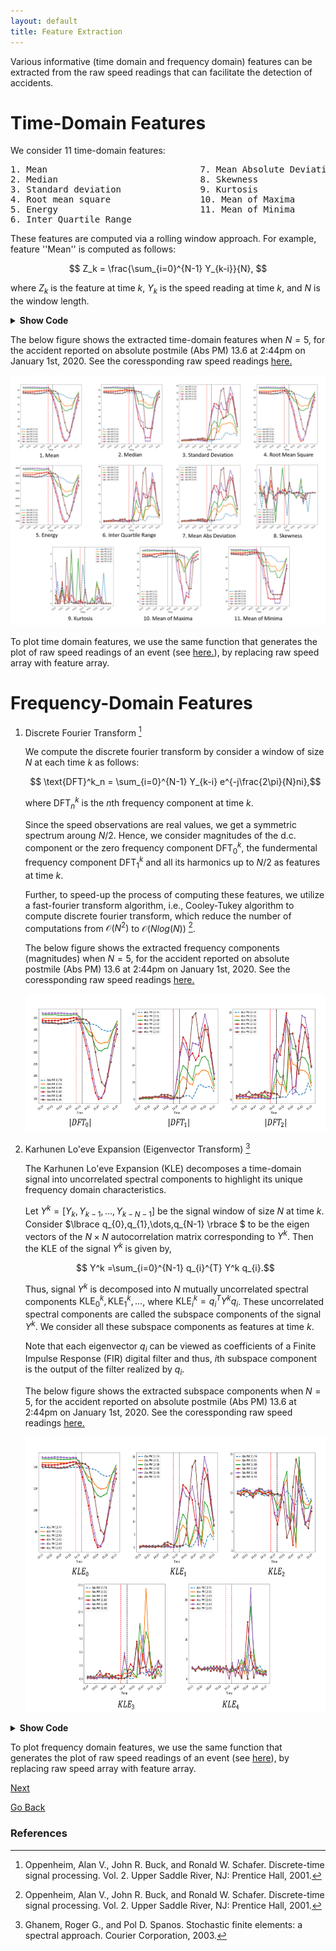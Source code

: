 ```yaml
---
layout: default
title: Feature Extraction
---
```


Various informative (time domain and frequency domain) features can be extracted from the raw speed readings that can facilitate the detection of accidents. 

# Time-Domain Features

We consider 11 time-domain features:
<pre>
1. Mean                             7. Mean Absolute Deviation
2. Median                           8. Skewness
3. Standard deviation               9. Kurtosis
4. Root mean square                 10. Mean of Maxima
5. Energy                           11. Mean of Minima
6. Inter Quartile Range
</pre>


These features are computed via a rolling window approach. For example, feature ''Mean'' is computed as follows:

$$ Z_k = \frac{\sum_{i=0}^{N-1} Y_{k-i}}{N}, $$

where $Z_k$ is the feature at time $k$, $Y_k$ is the speed reading at time $k$, and $N$ is the window length. 

<details> <summary> <b> Show Code </b> </summary>

```python
def time_roll_feat(x,feat,window):
    """
    Compute rolling window time domain features
    Args:
        x: raw speed array 
        feat: feature number
        window: window length N
    Return: 
        Feat: feature array
    """ 
    Feat = []
    
    for i in range(window-1,len(x)):
        b = np.array(x[i-window+1:i+1])
        
        if feat==1:     #mean         
            Feat.append(np.mean(b))
        
        if feat==2:     #median           
            Feat.append(np.median(b))
       
        if feat==3:      #std
            Feat.append(np.std(b))
            
        if feat==4:      #rms
            Feat.append(np.sqrt(np.mean(np.power(b,2))))
            
        if feat==5:      #energy
            Feat.append(np.mean(np.power(b,2)))
            
        if feat==6:      #IQR    
            Feat.append(np.percentile(b,75)-np.percentile(b,25))

        if feat==7:      #mean absolute deviation
            Feat.append(np.mean(np.abs(b - np.mean(b))))
            
        if feat==8:      #skewness
            b = pd.Series(b)
            d = np.divide((b[2]-b.mean()),b.std())
            d = np.power(d,3)
            Feat.append(d)

        if feat==9:      #kurtorsis
            b = pd.Series(b)
            d = np.divide((b[2]-b.mean()),b.std())
            d = np.power(d,4)
            Feat.append(d)
        
        if feat==10:     #mean of maxima
            a=(argrelextrema(b, np.greater_equal))
            d = (b[a])
            Feat.append(np.median(d))
   
        if feat== 11:    #mean of minima
            a=(argrelextrema(b, np.less_equal))
            d = (b[a])
            Feat.append(np.median(d))
    return Feat
    
```
</details>
 
The below figure shows the extracted time-domain features when $N=5$, for the accident reported on absolute postmile (Abs PM) 13.6 at 2:44pm on January 1st, 2020. See the coressponding raw speed readings [here.](./data_collect.html)

![feat](../images/time_feat1.png)
 
To plot time domain features, we use the same function that generates the plot of raw speed readings of an event (see [here.](./data_collect.html)), by replacing raw speed array with feature array.  

# Frequency-Domain Features

1. Discrete Fourier Transform [^1]
 
   We compute the discrete fourier transform by consider a window of size $N$ at each time $k$ as follows:
   
   $$ \text{DFT}^k_n = \sum_{i=0}^{N-1} Y_{k-i} e^{-j\frac{2\pi}{N}ni},$$
   
   where $\text{DFT}_n^k$ is the $n$th frequency component at time $k$.

   Since the speed observations are real values, we get a symmetric spectrum aroung $N/2$. Hence, we consider magnitudes of the d.c. component or the zero frequency component $\text{DFT}_0^k$, the fundermental frequency component $\text{DFT}_1^k$ and all its harmonics up to $N/2$ as features at time $k$. 

   Further, to speed-up the process of computing these features, we utilize a fast-fourier transform algorithm, i.e., Cooley-Tukey algorithm to compute discrete fourier transform, which reduce the number of computations from $\mathcal{O}(N^2)$ to $\mathcal{O}(Nlog(N))$ [^1]. 
   
   The below figure shows the extracted frequency components (magnitudes) when $N=5$, for the accident reported on absolute postmile (Abs PM) 13.6 at 2:44pm on January 1st, 2020. See the coressponding raw speed readings [here.](./data_collect.html)

   <p align="center">
       <img src="../images/dft1.png" height="220" width="600">
   </p>

2. Karhunen Lo\'eve Expansion (Eigenvector Transform) [^2]

   The Karhunen Lo\'eve Expansion (KLE) decomposes a time-domain signal into uncorrelated spectral components to highlight its unique frequency domain characteristics.

   Let $Y^k =[Y_{k},Y_{k-1},\dots,Y_{k-N-1}]$ be the signal window of size $N$ at time $k$. Consider $\lbrace q_{0},q_{1},\dots,q_{N-1} \rbrace $ to be the eigen vectors of the $N \times N$ autocorrelation matrix corresponding to $Y^k$. Then the KLE of the signal $Y^k$ is given by,

   $$ Y^k =\sum_{i=0}^{N-1} q_{i}^{T} Y^k q_{i}.$$

   Thus, signal $Y^k$ is decomposed into $N$ mutually uncorrelated spectral components $\text{KLE}_0^k, \text{KLE}_1^k, \dots$, where $\text{KLE}_i^k= q_i^T Y^k q_i$. These uncorrelated spectral components are called the subspace components of the signal $Y^k$. We consider all these subspace components as features at time $k$.

   Note that each eigenvector $q_{i}$ can be viewed as coefficients of a Finite Impulse Response (FIR) digital filter and thus, $i$th subspace component is the output of the filter realized by $q_{i}$.
   
   The below figure shows the extracted subspace components when $N=5$, for the accident reported on absolute postmile (Abs PM) 13.6 at 2:44pm on January 1st, 2020. See the coressponding raw speed readings [here.](./data_collect.html)
 
   <p align="center">
  	 <img src="../images/kle1.png" height="440" width="600">
   </p>

<details> <summary> <b> Show Code </b> </summary>

```python
def FFT(x):
    """
    Compute Fast Fourier Transform (FFT) of a window
    Args:
        x: a window of raw speed data 
    Return: 
        fft: magnitudes of the frequency components
    """ 
    return abs(np.fft.rfft(x))

def KLE(x): 
    """
    Compute Karhunen Lo'eve Expansion (KLE) a.k.a. Eigenvector Transform of a window
    Args:
        x: a window of raw speed data 
    Return: 
        klt: subspace components (i.e., the output of eigen transform)
    """ 
    corr = np.correlate(x, x, mode='full')
    auto_corr =  corr[corr.size//2:]
    corr_mat = toeplitz(auto_corr)
    eig_mat = np.linalg.eig(corr_mat)[1]   
    kle = np.matmul(np.transpose(eig_mat),x)             
    return abs(kle)



def freq_roll_feat(x,feat,window,index):
    """
    Compute rolling window frequency domain features: FFT / KLE
    Args:
        x: raw speed array 
        feat: feature name ('kle' or 'fft')
        window: window length N
        index: index of the frequency component (for FFT) / subspace component (for KLE)
    Return: 
        Feat: feature array 
    """ 
    Feat = []
    
    for i in range(window-1,len(x)):
        b = np.array(x[i-window+1:i+1])
            
        if feat=='kle': #KLE expansion features
            klt = KLT(b)
            Feat.append(klt[index])
           
        if feat=='fft': # FFT features
            fft = FFT(b)
            Feat.append(fft[index])        
    return Feat
    
```
</details>

To plot frequency domain features, we use the same function that generates the plot of raw speed readings of an event (see [here](./data_collect.html)), by replacing raw speed array with feature array.  
   
[Next](../pages/feat_select.html)

[Go Back](../)

### References
[^1]: Oppenheim, Alan V., John R. Buck, and Ronald W. Schafer. Discrete-time signal processing. Vol. 2. Upper Saddle River, NJ: Prentice Hall, 2001.

[^2]: Ghanem, Roger G., and Pol D. Spanos. Stochastic finite elements: a spectral approach. Courier Corporation, 2003.
